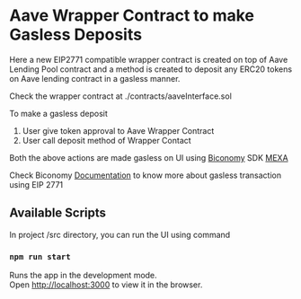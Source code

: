 # Aave Wrapper Contract to make Gasless Deposits
Here a new EIP2771 compatible wrapper contract is created on top of Aave Lending Pool contract and a method is created to deposit any ERC20 tokens on Aave lending contract in a gasless manner. 

Check the wrapper contract at ./contracts/aaveInterface.sol

To make a gasless deposit
<ol>
  <li>User give token approval to Aave Wrapper Contract</li>  
  <li>User call deposit method of Wrapper Contact</li>
</ol>

Both the above actions are made gasless on UI using <a href="https://biconomy.io">Biconomy</a> SDK <a href="https://github.com/bcnmy/mexa-sdk" target="_blank">MEXA</a>

Check Biconomy <a href="https://docs.biconomy.io/products/enable-gasless-transactions/eip-2771" target="_blank">Documentation</a> to know more about gasless transaction using EIP 2771

## Available Scripts

In project /src directory, you can run the UI using command

### `npm run start`

Runs the app in the development mode.\
Open [http://localhost:3000](http://localhost:3000) to view it in the browser.
